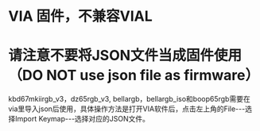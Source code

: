 # VIA 固件，不兼容VIAL

# 请注意不要将JSON文件当成固件使用（DO NOT use json file as firmware）

kbd67mkiirgb_v3，dz65rgb_v3, bellargb，bellargb_iso和boop65rgb需要在via里导入json后使用，具体操作方法是打开VIA软件后，点击左上角的File---选择Import Keymap---选择对应的JSON文件。
